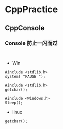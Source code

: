 # CppPractice

## CppConsole

### Console 防止一闪而过

``` ```
- Win
  
```
#include <stdlib.h>
system( "PAUSE "); 
```

```
#include <stdlib.h>
getchar(); 
```

```
#include <Windows.h>
Sleep(); 
 ```   



- linux
 
```
getchar();
```